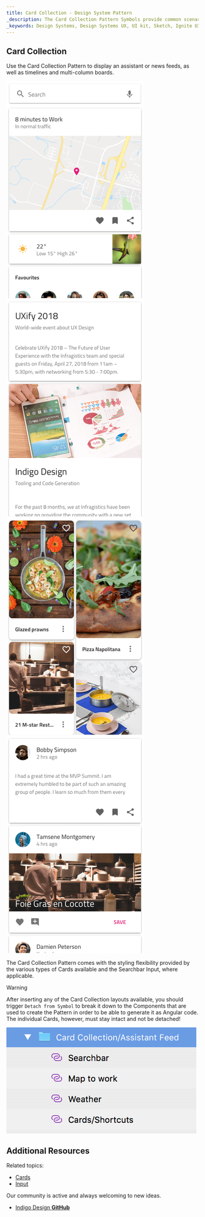 ```yaml
---
title: Card Collection - Design System Pattern
_description: The Card Collection Pattern Symbols provide common scenarios for using Cards. 
_keywords: Design Systems, Design Systems UX, UI kit, Sketch, Ignite UI for Angular, Sketch to Angular, Sketch to Angular, Angular, Angular Design System, Export code from Sketch, Design Kits for Angular, Sketch HTML, Sketch to HTML, Sketch UI kits
---
```


## Card Collection

Use the Card Collection Pattern to display an assistant or news feeds, as well as timelines and multi-column boards.

<img src="../images/cardcol_demo_assistant.png" srcset="../images/cardcol_demo_assistant@2x.png 2x" />
<img src="../images/cardcol_demo_news.png" srcset="../images/cardcol_demo_news@2x.png 2x" />
<img src="../images/cardcol_demo_pins.png" srcset="../images/cardcol_demo_pins@2x.png 2x" />
<img src="../images/cardcol_demo_timeline.png" srcset="../images/cardcol_demo_timeline@2x.png 2x" />

The Card Collection Pattern comes with the styling flexibility provided by the various types of Cards available and the Searchbar Input, where applicable.

> [!WARNING]
> After inserting any of the Card Collection layouts available, you should trigger `Detach from Symbol` to break it down to the Components that are used to create the Pattern in order to be able to generate it as Angular code. The individual Cards, however, must stay intact and not be detached!

<img src="../images/card_collection_detach.png" />

## Additional Resources

Related topics:

- [Cards](cards.md)
- [Input](input.md)
  <div class="divider--half"></div>

Our community is active and always welcoming to new ideas.

- [Indigo Design **GitHub**](https://github.com/IgniteUI/design-system-docfx)
